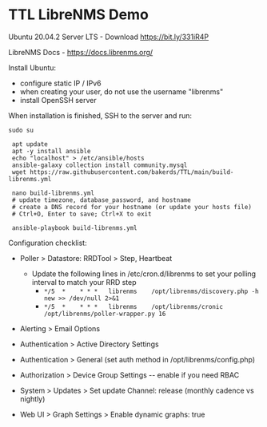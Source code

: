 # TTL LibreNMS Demo
Ubuntu 20.04.2 Server LTS - Download https://bit.ly/331iR4P

LibreNMS Docs - https://docs.librenms.org/

Install Ubuntu:
 - configure static IP / IPv6
 - when creating your user, do not use the username "librenms"
 - install OpenSSH server

When installation is finished, SSH to the server and run:

```
sudo su

 apt update
 apt -y install ansible
 echo "localhost" > /etc/ansible/hosts
 ansible-galaxy collection install community.mysql
 wget https://raw.githubusercontent.com/bakerds/TTL/main/build-librenms.yml
 
 nano build-librenms.yml
 # update timezone, database_password, and hostname
 # create a DNS record for your hostname (or update your hosts file)
 # Ctrl+O, Enter to save; Ctrl+X to exit
 
 ansible-playbook build-librenms.yml
```

Configuration checklist:
- Poller > Datastore: RRDTool > Step, Heartbeat
  - Update the following lines in /etc/cron.d/librenms to set your polling interval to match your RRD step
    - `*/5  *    * * *   librenms    /opt/librenms/discovery.php -h new >> /dev/null 2>&1`
    - `*/5  *    * * *   librenms    /opt/librenms/cronic /opt/librenms/poller-wrapper.py 16`

- Alerting > Email Options
- Authentication > Active Directory Settings
- Authentication > General (set auth method in /opt/librenms/config.php)
- Authorization > Device Group Settings -- enable if you need RBAC
- System > Updates > Set update Channel: release (monthly cadence vs nightly)
- Web UI > Graph Settings > Enable dynamic graphs: true
